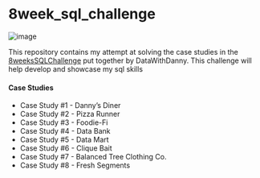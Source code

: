 # 8week_sql_challenge
![image](https://user-images.githubusercontent.com/77394784/202089282-2bb50480-4924-45c5-b47b-5fbab6f50c47.png)

This repository contains my attempt at solving the case studies in the [8weeksSQLChallenge](https://8weeksqlchallenge.com/getting-started/) put together by DataWithDanny. This challenge will help develop and showcase my sql skills

#### Case Studies
* Case Study #1 - Danny’s Diner
* Case Study #2 - Pizza Runner
* Case Study #3 - Foodie-Fi
* Case Study #4 - Data Bank
* Case Study #5 - Data Mart
* Case Study #6 - Clique Bait
* Case Study #7 - Balanced Tree Clothing Co.
* Case Study #8 - Fresh Segments

